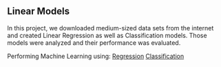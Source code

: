 ## Linear Models

In this project, we downloaded medium-sized data sets from the internet and created Linear Regression as well as Classification models. 
Those models were analyzed and their performance was evaluated. 

Performing Machine Learning using: [Regression](/Regression.pdf)
                                   [Classification](/Classification.pdf)
